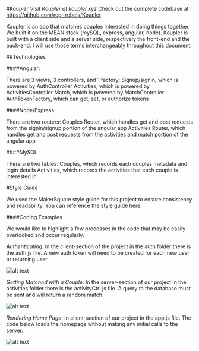 #Koupler
*Visit Koupler at koupler.xyz*
Check out the complete codebase at https://github.com/repl-rebels/Koupler

Koupler is an app that matches couples interested in doing things together. We built it on the MEAN stack (mySQL, express, angular, node). Koupler is built with a client side and a server side, respectively the front-end and the back-end. I will use those terms interchangeably throughout this document. 

##Technologies

####Angular: 

There are 3 views, 3 controllers, and 1 factory:
Signup/signin, which is powered by AuthController
Activities, which is powered by ActivitiesController
Match, which is powered by MatchController
AuthTokenFactory, which can get, set, or authorize tokens

####Node/Express

There are two routers:
Couples Router, which handles get and post requests from the signin/signup portion of the angular app
Activities Router, which handles get and post requests from the activities and match portion of the angular app

####MySQL

There are two tables:
Couples, which records each couples metadata and login details
Activities, which records the activities that each couple is interested in

#Style Guide

We used the MakerSquare style guide for this project to ensure consistency and readability. You can reference the style guide here. 

####Coding Examples

We would like to highlight a few processes in the code that may be easily overlooked and occur regularly. 

*Authenticating*: In the client-section of the project in the auth folder there is the auth.js file. A new auth token will need to be created for each new user or returning user

![alt text](http://s19.postimg.org/p4cnke94j/kouple1.png)

*Getting Matched with a Couple*: In the server-section of our project in the activities folder there is the activityCtrl.js file. A query to the database must be sent and will return a random match. 

![alt text](http://s19.postimg.org/d17bwty2b/kouple2.png)

*Rendering Home Page*: In client-section of our project in the app.js file. The code below loads the homepage without making any initial calls to the server. 

![alt text](http://s19.postimg.org/rj4j4tpdf/kouple_3.png)
